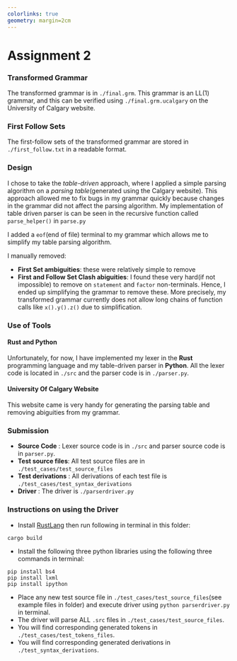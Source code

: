 ```yaml
---
colorlinks: true
geometry: margin=2cm
---
```


# Assignment 2

### Transformed Grammar
The transformed grammar is in `./final.grm`. 
This grammar is an LL(1) grammar, and this can be verified using `./final.grm.ucalgary` on the
University of Calgary website.

### First Follow Sets
The first-follow sets of the transformed grammar are stored in `./first_follow.txt` in a readable format.

### Design
I chose to take the _table-driven_ approach, where I applied a simple parsing algorithm on a _parsing table_(generated using the Calgary website).
This approach allowed me to fix bugs in my grammar quickly because changes in the grammar
did not affect the parsing algorithm. My implementation of table driven parser is can be seen in the recursive
function called `parse_helper()` in `parse.py`

I added a `eof`(end of file) terminal to my grammar which allows me to simplify 
my table parsing algorithm.

I manually removed:

- **First Set ambiguities**: these were relatively simple to remove
- **First and Follow Set Clash abiguities**: I found these very hard(if not impossible) to remove on `statement` and `factor`
  non-terminals. Hence, I ended up simplifying the grammar to remove these. More precisely,
my transformed grammar currently does not allow long chains of function calls like `x().y().z()` due to simplification. 


### Use of Tools

#### Rust and Python
Unfortunately, for now, I have implemented my lexer in the **Rust** programming language and my table-driven
parser in **Python**. All the lexer code is located in `./src` and the parser code is in `./parser.py`.

#### University Of Calgary Website
This website came is very handy for generating the parsing table and removing abiguities from my grammar.

### Submission
- **Source Code** : Lexer source code is in `./src` and parser source code is in `parser.py`.
- **Test source files**: All test source files are in `./test_cases/test_source_files`
- **Test derivations** : All derivations of each test file is `./test_cases/test_syntax_derivations`
- **Driver** : The driver is `./parserdriver.py`

### Instructions on using the Driver
- Install [RustLang][rust] then run following in terminal in this folder:
```
cargo build
```
- Install the following three python libraries using the following three commands in terminal:
```
pip install bs4
pip install lxml
pip install ipython
```
- Place any new test source file in `./test_cases/test_source_files`(see example files in folder) and execute driver using `python parserdriver.py` in terminal.
- The driver will parse ALL `.src` files in `./test_cases/test_source_files`.
- You will find corresponding generated tokens in `./test_cases/test_tokens_files`.
- You will find corresponding generated derivations in `./test_syntax_derivations`.


[rust]: https://www.rust-lang.org/tools/install

